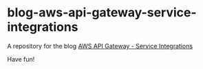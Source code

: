 # blog-aws-api-gateway-service-integrations
A repository for the blog [AWS API Gateway - Service Integrations](https://binx.io/blog/2018/10/27/aws-api-gateway-service-integrations/)

Have fun!
